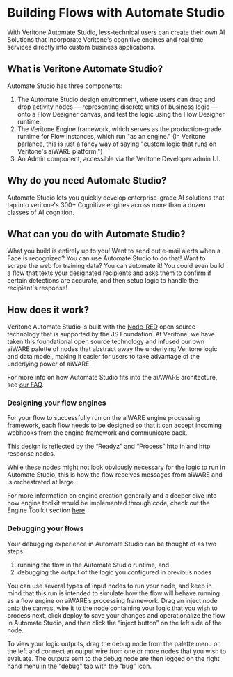 # Building Flows with Automate Studio

With Veritone Automate Studio, less-technical users can create their own AI Solutions that incorporate Veritone's cognitive engines and real time services directly into custom business applications.

## What is Veritone Automate Studio?

Automate Studio has three components:

1. The Automate Studio design environment, where users can drag and drop activity nodes &mdash; representing discrete units of business logic &mdash; onto a Flow Designer canvas, and test the logic using the Flow Designer runtime.
2. The Veritone Engine framework, which serves as the production-grade runtime for Flow instances, which run "as an engine." (In Veritone parlance, this is just a fancy way of saying "custom logic that runs on Veritone's aiWARE platform.")
3. An Admin component, accessible via the Veritone Developer admin UI.

## Why do you need Automate Studio?

Automate Studio lets you quickly develop enterprise-grade AI solutions that tap into veritone's 300+ Cognitive engines across more than a dozen classes of AI cognition.

## What can you do with Automate Studio?

What you build is entirely up to you! Want to send out e-mail alerts when a Face is recognized? You can use Automate Studio to do that! Want to scrape the web for training data? You can automate it! You could even build a flow that texts your designated recipients and asks them to confirm if certain detections are accurate, and then setup logic to handle the recipient's response!

## How does it work?

Veritone Automate Studio is built with the [Node-RED](https://nodered.org/) open source technology that is supported by the JS Foundation. At Veritone, we have taken this foundational open source technology and infused our own aiWARE palette of nodes that abstract away the underlying Veritone logic and data model, making it easier for users to take advantage of the underlying power of aiWARE.

For more info on how Automate Studio fits into the aiAWARE architecture, see [our FAQ](developer/flow/faq).

### Designing your flow engines

For your flow to successfully run on the aiWARE engine processing framework, each flow needs to be designed so that it can accept incoming webhooks from the engine framework and communicate back.

This design is reflected by the “Readyz” and “Process” http in and http response nodes.

While these nodes might not look obviously necessary for the logic to run in Automate Studio, this is how the flow receives messages from aiWARE and is orchestrated at large.

For more information on engine creation generally and a deeper dive into how engine toolkit would be implemented through code, check out the Engine Toolkit section [here](developer/engines/toolkit)

### Debugging your flows

Your debugging experience in Automate Studio can be thought of as two steps: 
1. running the flow in the Automate Studio runtime, and 
2. debugging the output of the logic you configured in previous nodes 

You can use several types of input nodes to run your node, and keep in mind that this run is intended to simulate how the flow will behave running as a flow engine on aiWARE’s processing framework. Drag an inject node onto the canvas, wire it to the node containing your logic that you wish to process next, click deploy to save your changes and operationalize the flow in Automate Studio, and then click the “inject button” on the left side of the node. 

To view your logic outputs, drag the debug node from the palette menu on the left and connect an output wire from one or more nodes that you wish to evaluate. The outputs sent to the debug node are then logged on the right hand menu in the “debug” tab with the “bug” icon.


